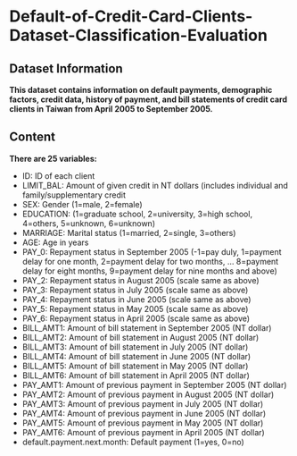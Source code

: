# Default-of-Credit-Card-Clients-Dataset-Classification-Evaluation

## Dataset Information
**This dataset contains information on default payments, demographic factors, credit data, history of payment, and bill statements of credit card clients in Taiwan from April 2005 to September 2005.**

## Content
**There are 25 variables:**
- ID: ID of each client
- LIMIT_BAL: Amount of given credit in NT dollars (includes individual and family/supplementary credit
- SEX: Gender (1=male, 2=female)
- EDUCATION: (1=graduate school, 2=university, 3=high school, 4=others, 5=unknown, 6=unknown)
- MARRIAGE: Marital status (1=married, 2=single, 3=others)
- AGE: Age in years
- PAY_0: Repayment status in September 2005 (-1=pay duly, 1=payment delay for one month, 2=payment delay for two months, … 8=payment delay for eight months, 9=payment delay for nine months and above)
- PAY_2: Repayment status in August 2005 (scale same as above)
- PAY_3: Repayment status in July 2005 (scale same as above)
- PAY_4: Repayment status in June 2005 (scale same as above)
- PAY_5: Repayment status in May 2005 (scale same as above)
- PAY_6: Repayment status in April 2005 (scale same as above)
- BILL_AMT1: Amount of bill statement in September 2005 (NT dollar)
- BILL_AMT2: Amount of bill statement in August 2005 (NT dollar)
- BILL_AMT3: Amount of bill statement in July 2005 (NT dollar)
- BILL_AMT4: Amount of bill statement in June 2005 (NT dollar)
- BILL_AMT5: Amount of bill statement in May 2005 (NT dollar)
- BILL_AMT6: Amount of bill statement in April 2005 (NT dollar)
- PAY_AMT1: Amount of previous payment in September 2005 (NT dollar)
- PAY_AMT2: Amount of previous payment in August 2005 (NT dollar)
- PAY_AMT3: Amount of previous payment in July 2005 (NT dollar)
- PAY_AMT4: Amount of previous payment in June 2005 (NT dollar)
- PAY_AMT5: Amount of previous payment in May 2005 (NT dollar)
- PAY_AMT6: Amount of previous payment in April 2005 (NT dollar)
- default.payment.next.month: Default payment (1=yes, 0=no)
